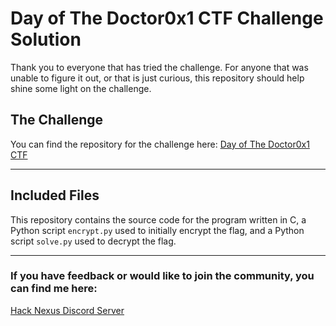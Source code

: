 # Day of The Doctor0x1 CTF Challenge Solution
Thank you to everyone that has tried the challenge. For anyone that was unable to figure it out, or that is just curious, this repository should help shine some light on the challenge.

## The Challenge
You can find the repository for the challenge here: [Day of The Doctor0x1 CTF](https://github.com/Doc0x1/DayOfTheDoctor0x1-CTF)

---

## **Included Files**
This repository contains the source code for the program written in C, a Python script `encrypt.py` used to initially encrypt the flag, and a Python script `solve.py` used to decrypt the flag.

---

### If you have feedback or would like to join the community, you can find me here: 
[Hack Nexus Discord Server](https://discord.gg/6tSbqvn7K6)
